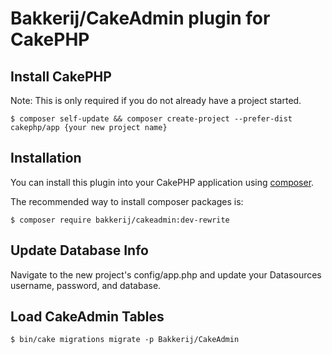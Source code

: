 # Bakkerij/CakeAdmin plugin for CakePHP

## Install CakePHP

Note: This is only required if you do not already have a project started.

```
$ composer self-update && composer create-project --prefer-dist cakephp/app {your new project name}
```

## Installation

You can install this plugin into your CakePHP application using [composer](http://getcomposer.org).

The recommended way to install composer packages is:

```
$ composer require bakkerij/cakeadmin:dev-rewrite
```

## Update Database Info

Navigate to the new project's config/app.php and update your Datasources username, password, and database.

## Load CakeAdmin Tables

```
$ bin/cake migrations migrate -p Bakkerij/CakeAdmin
```

